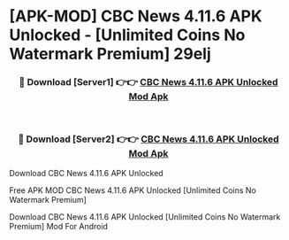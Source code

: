 # [APK-MOD] CBC News 4.11.6 APK Unlocked - [Unlimited Coins No Watermark Premium] 29elj



<div align="center">
<h3>🔴 Download [Server1] 👉👉 <a href="https://momento.my/?title=CBC_News_4.11.6_APK_Unlocked">CBC News 4.11.6 APK Unlocked Mod Apk</a></h3><br>

<h3>🔴 Download [Server2] 👉👉 <a href="https://momento.my/?title=CBC_News_4.11.6_APK_Unlocked">CBC News 4.11.6 APK Unlocked Mod Apk</a></h3>
</div>



Download CBC News 4.11.6 APK Unlocked 

Free APK MOD CBC News 4.11.6 APK Unlocked [Unlimited Coins No Watermark Premium]

Download CBC News 4.11.6 APK Unlocked [Unlimited Coins No Watermark Premium] Mod For Android

